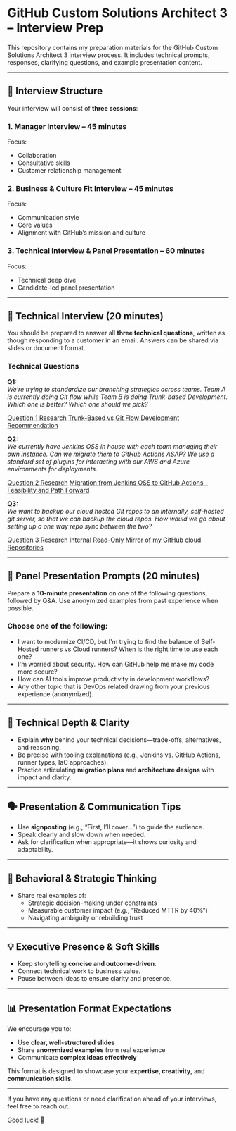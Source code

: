 # GitHub Custom Solutions Architect 3 – Interview Prep

This repository contains my preparation materials for the GitHub Custom Solutions Architect 3 interview process. It includes technical prompts, responses, clarifying questions, and example presentation content.

---

## 🧪 Interview Structure

Your interview will consist of **three sessions**:

### 1. Manager Interview – 45 minutes 

Focus: 

- Collaboration  
- Consultative skills  
- Customer relationship management  

### 2. Business & Culture Fit Interview – 45 minutes  

Focus:

- Communication style  
- Core values  
- Alignment with GitHub’s mission and culture  

### 3. Technical Interview & Panel Presentation – 60 minutes

Focus:  

- Technical deep dive  
- Candidate-led panel presentation  

---

## 🧠 Technical Interview (20 minutes)

You should be prepared to answer all **three technical questions**, written as though responding to a customer in an email. Answers can be shared via slides or document format.

### Technical Questions

**Q1:**  
*We’re trying to standardize our branching strategies across teams. Team A is currently doing Git flow while Team B is doing Trunk-based Development. Which one is better? Which one should we pick?*

[Question 1 Research](Q1/README.md) 
[Trunk-Based vs Git Flow Development Recommendation](Q1/Trunk_Response.md)


**Q2:**  
*We currently have Jenkins OSS in house with each team managing their own instance. Can we migrate them to GitHub Actions ASAP? We use a standard set of plugins for interacting with our AWS and Azure environments for deployments.*

[Question 2 Research](Q2/README.md) 
[Migration from Jenkins OSS to GitHub Actions – Feasibility and Path Forward](Q2/JenkinsOSS_GH_Actions_email.md)

**Q3:**  
*We want to backup our cloud hosted Git repos to an internally, self-hosted git server, so that we can backup the cloud repos. How would we go about setting up a one way repo sync between the two?*

[Question 3 Research](Q3/README.md) 
[Internal Read-Only Mirror of my GitHub cloud Repositories](Q3/repo_sync_plan.md)

---

## 🎤 Panel Presentation Prompts (20 minutes)

Prepare a **10-minute presentation** on one of the following questions, followed by Q&A. Use anonymized examples from past experience when possible.

### Choose one of the following:

- I want to modernize CI/CD, but I'm trying to find the balance of Self-Hosted runners vs Cloud runners? When is the right time to use each one?
- I'm worried about security. How can GitHub help me make my code more secure?
- How can AI tools improve productivity in development workflows?
- Any other topic that is DevOps related drawing from your previous experience (anonymized).

---

## 🧠 Technical Depth & Clarity

- Explain **why** behind your technical decisions—trade-offs, alternatives, and reasoning.
- Be precise with tooling explanations (e.g., Jenkins vs. GitHub Actions, runner types, IaC approaches).
- Practice articulating **migration plans** and **architecture designs** with impact and clarity.

---

## 🗣️ Presentation & Communication Tips

- Use **signposting** (e.g., “First, I’ll cover…”) to guide the audience.
- Speak clearly and slow down when needed.
- Ask for clarification when appropriate—it shows curiosity and adaptability.

---

## 🤝 Behavioral & Strategic Thinking

- Share real examples of:
  - Strategic decision-making under constraints
  - Measurable customer impact (e.g., “Reduced MTTR by 40%”)
  - Navigating ambiguity or rebuilding trust

---

## 💡 Executive Presence & Soft Skills

- Keep storytelling **concise and outcome-driven**.
- Connect technical work to business value.
- Pause between ideas to ensure clarity and presence.

---

## 📊 Presentation Format Expectations

We encourage you to:

- Use **clear, well-structured slides**
- Share **anonymized examples** from real experience
- Communicate **complex ideas effectively**

This format is designed to showcase your **expertise, creativity**, and **communication skills**.

---

If you have any questions or need clarification ahead of your interviews, feel free to reach out.

Good luck! 🚀